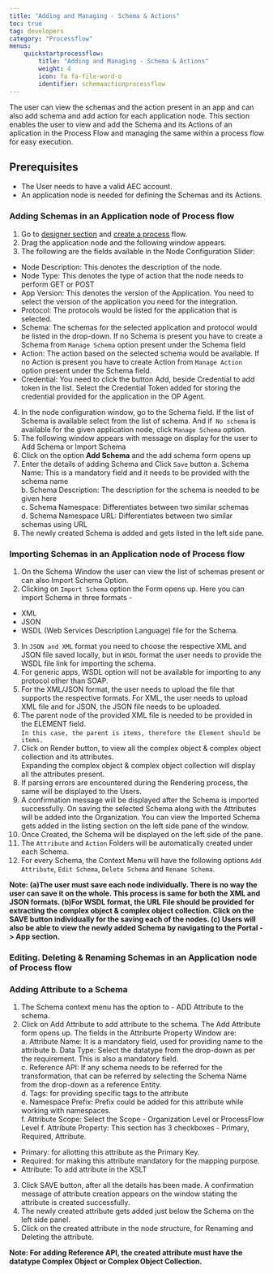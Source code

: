```yaml
---
title: "Adding and Managing - Schema & Actions"
toc: true
tag: developers
category: "Processflow"
menus: 
    quickstartprocessflow:     
        title: "Adding and Managing - Schema & Actions"
        weight: 4
        icon: fa fa-file-word-o
        identifier: schemaactionprocessflow
---
```


The user can view the schemas and the action present in an app and can also add schema and add action for each application node. 
This section enables the user to view and add the Schema and its Actions of an aplication in the Process Flow and managing the same
within a process flow for easy execution.

## Prerequisites
- The User needs to have a valid AEC account.
- An application node  is needed for defining the Schemas and its Actions.


### Adding Schemas in an Application node of Process flow 

1) Go to [designer section]() and [create a process]() flow.  
2) Drag the application node and the following window appears.  
3) The following are the fields available in the Node Configuration Slider:  
* Node Description: This denotes the description of the node.  
* Node Type: This denotes the type of action that the node needs to perform GET or POST   
* App Version: This denotes the version of the Application. You need to select the version of the application you need for the integration.  
* Protocol: The protocols would be listed for the application that is selected.     
* Schema: The schemas for the selected application and protocol would be listed in the drop-down. If no Schema is present you have to create a Schema from `Manage Schema` option present under the Schema field  
* Action: The action based on the selected schema would be available. If no Action is present you have to create Action from `Manage Action` option present under the Schema field.  
* Credential: You need to click the button Add, beside Credential to add token in the list. Select the Credential Token added for storing the credential provided for the application in the OP Agent.    
4) In the node configuration window, go to the Schema field. If the list of Schema is available select from 
the list of schema. And if` No schema` is available for the given application node, click `Manage Schema` option.  
5) The following window appears with message on display for the user to Add Schema or Import Schema  
6) Click on the option **Add Schema** and the add schema form opens up  
7) Enter the details of adding Schema and Click `Save` button 
 a. Schema Name: This is a mandatory field and it needs to be provided with the schema name    
 b. Schema Description: The description for the schema is needed to be given here   
 c. Schema Namespace: Differentiates between two similar schemas   
 d. Schema Namespace URL: Differentiates between two similar schemas using URL  
8) The newly created Schema is added and gets listed in the left side pane.  

### Importing Schemas in an Application node of Process flow 

1) On the Schema Window the user can view the list of schemas present or can also Import Schema Option.  
2) Clicking on `Import Schema` option the Form opens up. Here you can import Schema in three formats -  
* XML 
* JSON
* WSDL (Web Services Description Language) file for the Schema.     
3) In `JSON and XML` format you need to choose the respective XML and JSON file saved locally, but in `WSDL` format the user needs to provide the WSDL file link for importing the schema.  
4) For generic apps, WSDL option will not be available for importing to any protocol other than SOAP.  
5) For the XML/JSON format, the user needs to upload the file that supports the respective formats. 
For XML, the user needs to upload XML file and for JSON, the JSON file needs to be uploaded.      
6) The parent node of the provided XML file is needed to be provided in the ELEMENT field.  
`In this case, the parent is items, therefore the Element should be items.`     
6) Click on Render button, to view all the complex object & complex object collection and its attributes.     
Expanding the complex object & complex object collection will display all the attributes present.  
7) If parsing errors are encountered during the Rendering process, the same will be displayed 
to the Users.       
8) A confirmation message will be displayed after the Schema is imported successfully. 
On saving the selected Schema along with the Attributes will be added into the Organization. 
You can view the Imported Schema gets added in the listing section on the left side pane
of the window.  
9) Once Created, the Schema will be displayed on the left side of the pane.    
10) The `Attribute` and `Action` Folders will be automatically created under each Schema.    
11) For every Schema, the Context Menu will have the following options
`Add Attribute`, `Edit Schema`, `Delete Schema` and `Rename Schema`.    

**Note: 
(a)The user must save each node individually. There is no way the user can save it on the whole.
This process is same for both the XML and JSON formats.
(b)For WSDL format, the URL File should be provided for extracting the complex object & complex object collection.
Click on the SAVE button individually for the saving each of the nodes.
(c) Users will also be able to view the newly added Schema by navigating to the Portal -> App section.** 

### Editing. Deleting & Renaming Schemas in an Application node of Process flow 

### Adding Attribute to a Schema

1) The Schema context menu has the option to - ADD Attribute to the schema.  
2) Click on Add Attribute to add attribute to the schema. The Add Attribute form opens up. 
The fields in the Attriburte Property Window are:   
a. Attribute Name: It is a mandatory field, used for providing name to the attribute 
b. Data Type: Select the datatype from the drop-down as per the requirement. This is also a mandatory field.   
c. Reference API: If any schema needs to be referred for the transformation, that can be referred by selecting 
the Schema Name from the drop-down as a reference Entity.    
d. Tags: for providing specific tags to the attribute  
e. Namespace Prefix: Prefix could be added for this attribute while working with namespaces.  
f. Attribute Scope: Select the Scope - Organization Level or ProcessFlow Level
f. Attribute Property: This section has 3 checkboxes - Primary, Required, Attribute. 
* Primary: for allotting this attribute as the Primary Key.
* Required: for making this attribute mandatory for the mapping purpose.
* Attribute: To add attribute in the XSLT
3) Click SAVE button, after all the details has been made. A confirmation message of attribute creation
appears on the window stating the attribute is created successfully.
4) The newly created attribute gets added just below the Schema on the left side panel.    
4) Click on the created attribute in the node structure, for Renaming and Deleting 
the attribute.  


**Note: For adding Reference API, the created attribute must have the datatype Complex Object or Complex Object Collection.**